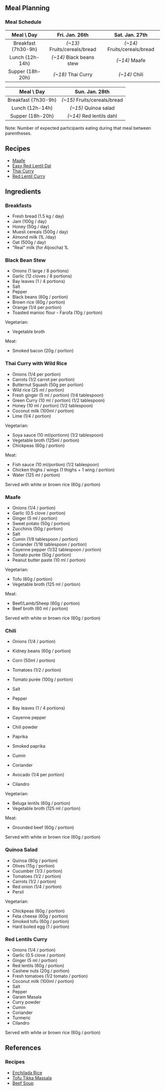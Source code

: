 ## Meal Planning

### Meal Schedule

| Meal \ Day           | Fri. Jan. 26th                  | Sat. Jan. 27th               | 
| :------------------: | :---------------------------:   | :--------------------------: |
| Breakfast (7h30-9h)  | *(~13)* Fruits/cereals/bread    | *(~14)* Fruits/cereals/bread |
| Lunch     (12h-14h)  | *(~14)* Black beans stew        | *(~14)* Maafe                |
| Supper    (18h-20h)  | *(~18)* Thai Curry              | *(~14)* Chili                |

| Meal \ Day           | Sun. Jan. 28th |
| :------------------: | :------------: |
| Breakfast (7h30-9h)  | *(~15)* Fruits/cereals/bread | 
| Lunch     (12h-14h)  | *(~15)* Quinoa salad         |
| Supper    (18h-20h)  | *(~14)* Red lentils dahl     |
 
Note: Number of expected participants eating during that meal between parentheses. 

## Recipes

* [Maafe](https://sweetpeasandsaffron.com/african-peanut-stew/)
* [Easy Red Lentil Dal](https://sweetpeasandsaffron.com/lentil-dal-recipe/)
* [Thai Curry](https://sweetpeasandsaffron.com/thai-slow-cooker-chicken-wild-rice-soup/)
* [Red Lentil Curry](https://sweetpeasandsaffron.com/slow-cooker-butternut-squash-lentil-curry/)

## Ingredients

### Breakfasts

  * Fresh bread (1.5 kg / day)
  * Jam (100g / day)
  * Honey (50g / day)
  * Muesli cereals (500g / day)
  * Almond milk (1L /day)
  * Oat (500g / day) 
  * "Real" milk (for Aljoscha) 1L

### Black Bean Stew

  * Onions (1 large / 8 portions)
  * Garlic (12 cloves / 8 portions)
  * Bay leaves (1 / 4 portions)
  * Salt
  * Pepper
  * Black beans (60g / portion)
  * Brown rice (60g / portion)
  * Orange (1/4 per portion)
  * Toasted manioc flour - Farofa (10g / portion)

Vegetarian:

  * Vegetable broth

Meat:

  * Smoked bacon (20g / portion)

### Thai Curry with Wild Rice

  * Onions (1/4 per portion)
  * Carrots (1/2 carrot per portion)
  * Butternut Squash (50g per portion)
  * Wild rice (25 ml / portion)
  * Fresh ginger (5 ml / portion) (1/4 tablespoon)
  * Green Curry (10 ml / portion) (1/2 tablespoon)
  * Honey (10 ml / portion) (1/2 tablespoon)
  * Coconut milk (100ml / portion) 
  * Lime (1/4 / portion)

Vegetarian:
  * Soya sauce (10 ml/portionn) (1/2 tablespoon)
  * Vegetable broth (125ml / portion)
  * Chickpeas (60g / portion)

Meat:
  * Fish sauce (10 ml/portion) (1/2 tablespoon)
  * Chicken thighs / wings (1 thighs + 1 wing / portion)
  * Water (125 ml / portion)

Served with white or brown rice (60g / portion)

### Maafe

  * Onions (1/4 / portion)
  * Garlic (0.5 clove / portion)
  * Ginger (5 ml / portion)
  * Sweet potato (50g / portion)
  * Zucchinis (50g / portion)
  * Salt
  * Cumin (1/8 tablespoon / portion)
  * Coriander (1/16 tablespoon / portion)
  * Cayenne pepper (1/32 tablespoon / portion)
  * Tomato purée (50g / portion)
  * Peanut butter paste (10 ml / portion)

Vegetarian:
  * Tofu (60g / portion)
  * Vegetable broth (125 ml / portion)

Meat:
  * Beef/Lamb/Sheep (60g / portion) 
  * Beef broth (60 ml / portion)

Served with white or brown rice (60g / portion)

### Chili

   * Onions (1/4 / portion)
   * Kidney beans (60g / portion)
   * Corn (50ml / portion)
   * Tomatoes (1/2 / portion)
   * Tomato purée (100g / portion)
   * Salt
   * Pepper
   * Bay leaves (1 / 4 portions)
   * Cayenne pepper
   * Chili powder
   * Paprika
   * Smoked paprika
   * Cumin
   * Coriander

   * Avocado (1/4 per portion)
   * Cilandro

Vegetarian:
   * Beluga lentils (60g / portion)
   * Vegetable broth (125 ml / portion)

Meat:
   * Grounded beef (60g / portion)

Served with white or brown rice (60g / portion)

### Quinoa Salad
   * Quinoa (80g / portion)
   * Olives (15g / portion)
   * Cucumber (1/3 / portion) 
   * Tomatoes (1/2 / portion)
   * Carrots  (1/2 / portion)
   * Red onion (1/4 / portion)
   * Persil

Vegetarian:
   * Chickpeas (60g / portion)
   * Feta cheese (60g / portion)
   * Smoked tofu (60g / portion)
   * Hard boiled egg (1 / portion)

### Red Lentils Curry

   * Onions (1/4 / portion)
   * Garlic (0.5 clove / portion)
   * Ginger (5 ml / portion)
   * Red lentils (60g / portion)
   * Cashew nuts (20g / portion)
   * Fresh tomatoes (1/2 tomato / portion)
   * Coconut milk (100ml / portion)
   * Salt
   * Pepper
   * Garam Masala
   * Curry powder
   * Cumin
   * Coriander 
   * Turmeric
   * Cilandro

Served with white or brown rice (60g / portion)


##  References

### Recipes

* [Enchilada Rice](https://sweetpeasandsaffron.com/instant-pot-enchilada-rice/)
* [Tofu Tikka Massala](https://sweetpeasandsaffron.com/vegan-slow-cooker-tikka-masala/)
* [Beef Soup](https://sweetpeasandsaffron.com/instant-pot-vegetable-beef-soup/)
